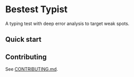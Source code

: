 # Bestest Typist

A typing test with deep error analysis to target weak spots.

## Quick start


## Contributing
See [CONTRIBUTING.md](CONTRIBUTING.md).

